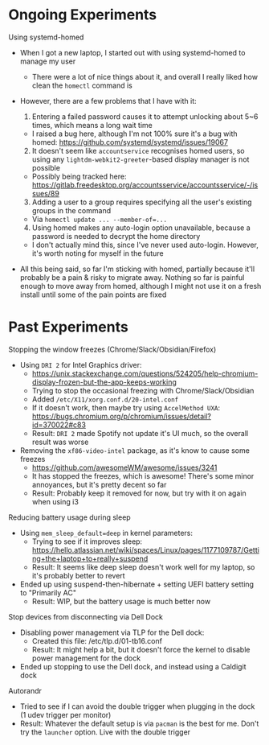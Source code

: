 # Ongoing Experiments

Using systemd-homed

* When I got a new laptop, I started out with using systemd-homed to manage my user
  * There were a lot of nice things about it, and overall I really liked how clean the `homectl` command is
* However, there are a few problems that I have with it:

  1. Entering a failed password causes it to attempt unlocking about 5~6 times, which means a long wait time
    * I raised a bug here, although I'm not 100% sure it's a bug with homed: https://github.com/systemd/systemd/issues/19067

  2. It doesn't seem like `accountservice` recognises homed users, so using any `lightdm-webkit2-greeter`-based display manager is not possible
    * Possibly being tracked here: https://gitlab.freedesktop.org/accountsservice/accountsservice/-/issues/89

  3. Adding a user to a group requires specifying all the user's existing groups in the command
    * Via `homectl update ... --member-of=...`

  4. Using homed makes any auto-login option unavailable, because a password is needed to decrypt the home directory
    * I don't actually mind this, since I've never used auto-login. However, it's worth noting for myself in the future

* All this being said, so far I'm sticking with homed, partially because it'll probably be a pain & risky to migrate away.
  Nothing so far is painful enough to move away from homed, although I might not use it on a fresh install until some of the pain points are fixed

# Past Experiments

Stopping the window freezes (Chrome/Slack/Obsidian/Firefox)

* Using `DRI 2` for Intel Graphics driver:
  * https://unix.stackexchange.com/questions/524205/help-chromium-display-frozen-but-the-app-keeps-working
  * Trying to stop the occasional freezing with Chrome/Slack/Obsidian
  * Added `/etc/X11/xorg.conf.d/20-intel.conf`
  * If it doesn't work, then maybe try using `AccelMethod UXA`: https://bugs.chromium.org/p/chromium/issues/detail?id=370022#c83
  * Result: `DRI 2` made Spotify not update it's UI much, so the overall result was worse
* Removing the `xf86-video-intel` package, as it's know to cause some freezes
  * https://github.com/awesomeWM/awesome/issues/3241
  * It has stopped the freezes, which is awesome! There's some minor annoyances, but it's pretty decent so far
  * Result: Probably keep it removed for now, but try with it on again when using i3

Reducing battery usage during sleep

* Using `mem_sleep_default=deep` in kernel parameters:
  * Trying to see if it improves sleep: https://hello.atlassian.net/wiki/spaces/Linux/pages/1177109787/Getting+the+laptop+to+really+suspend
  * Result: It seems like deep sleep doesn't work well for my laptop, so it's probably better to revert
* Ended up using suspend-then-hibernate + setting UEFI battery setting to "Primarily AC"
  * Result: WIP, but the battery usage is much better now

Stop devices from disconnecting via Dell Dock

* Disabling power management via TLP for the Dell dock:
  * Created this file: /etc/tlp.d/01-tb16.conf
  * Result: It might help a bit, but it doesn't force the kernel to disable power management for the dock
* Ended up stopping to use the Dell dock, and instead using a Caldigit dock

Autorandr

* Tried to see if I can avoid the double trigger when plugging in the dock (1 udev trigger per monitor)
* Result: Whatever the default setup is via `pacman` is the best for me. Don't try the `launcher` option. Live with the double trigger
